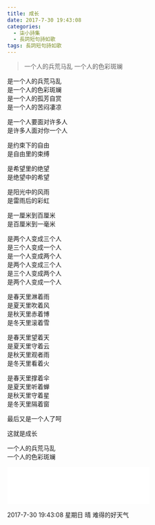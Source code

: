 ```yaml
---
title: 成长
date: 2017-7-30 19:43:08
categories:
  - 柒小詩集
  - 長詞短句詩如歌
tags: 長詞短句詩如歌
---
```


> 一个人的兵荒马乱
> 一个人的色彩斑斓

<!-- more -->

是一个人的兵荒马乱  
是一个人的色彩斑斓  
是一个人的孤芳自赏  
是一个人的苦闷凄凉  

是一个人要面对许多人  
是许多人面对你一个人  

是约束下的自由  
是自由里的束缚  

是希望里的绝望  
是绝望中的希望  

是阳光中的风雨  
是雷雨后的彩虹  

是一厘米到百厘米  
是百厘米到一毫米  

是两个人变成三个人  
是三个人变成一个人  
是一个人变成两个人  
是两个人变成三个人  
是三个人变成两个人  
是两个人变成一个人  

是春天里淋着雨  
是夏天里吹着风  
是秋天里赤着博  
是冬天里滚着雪  

是春天里望着天  
是夏天里守着云  
是秋天里观者雨  
是冬天里看着火  

是春天里撑着伞  
是夏天里听着蝉  
是秋天里守着星  
是冬天里隔着窗  

最后又是一个人了呵

这就是成长

一个人的兵荒马乱  
一个人的色彩斑斓


<iframe frameborder="no" border="0" marginwidth="0" marginheight="0" width=330 height=86 src="//music.163.com/outchain/player?type=2&id=437608773&auto=1&height=66"></iframe>

2017-7-30 19:43:08 星期日 晴 难得的好天气

